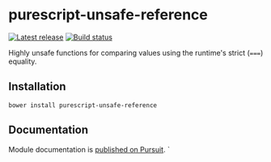 # purescript-unsafe-reference

[![Latest release](http://img.shields.io/github/release/purescript-contrib/purescript-unsafe-reference.svg)](https://github.com/purescript-contrib/purescript-unsafe-reference/releases)
[![Build status](https://travis-ci.org/purescript-contrib/purescript-unsafe-reference.svg?branch=master)](https://travis-ci.org/purescript-contrib/purescript-unsafe-reference)

Highly unsafe functions for comparing values using the runtime's strict (`===`) equality.

## Installation

``
bower install purescript-unsafe-reference
``

## Documentation

Module documentation is [published on Pursuit](http://pursuit.purescript.org/packages/purescript-unsafe-reference).
`
